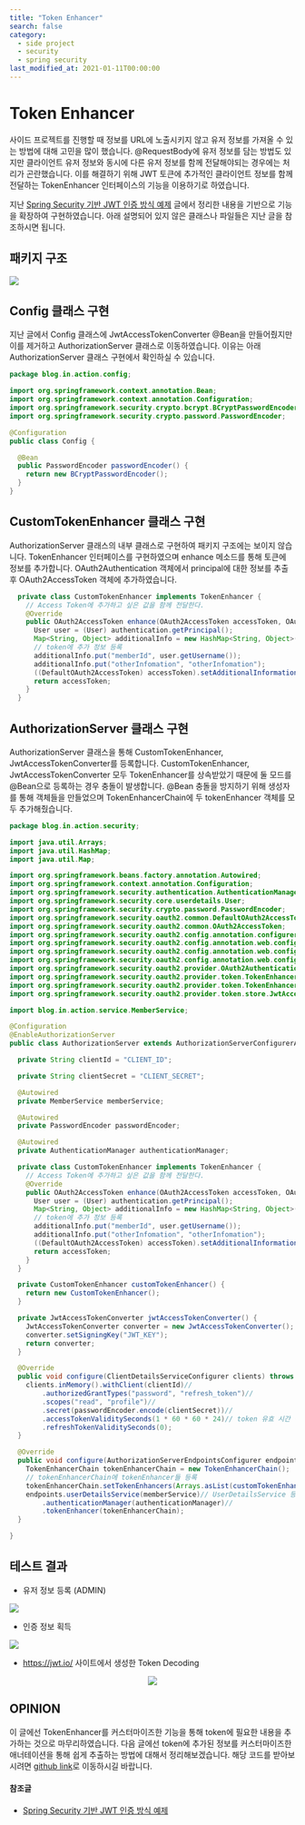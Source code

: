 ```yaml
---
title: "Token Enhancer"
search: false
category: 
  - side project
  - security
  - spring security
last_modified_at: 2021-01-11T00:00:00
---
```


# Token Enhancer<br>

사이드 프로젝트를 진행할 때 정보를 URL에 노출시키지 않고 유저 정보를 가져올 수 있는 방법에 대해 고민을 많이 했습니다. 
@RequestBody에 유저 정보를 담는 방법도 있지만 클라이언트 유저 정보와 동시에 다른 유저 정보를 함께 전달해야되는 경우에는 처리가 곤란했습니다. 
이를 해결하기 위해 JWT 토큰에 추가적인 클라이언트 정보를 함께 전달하는 TokenEnhancer 인터페이스의 기능을 이용하기로 하였습니다. 

지난 [Spring Security 기반 JWT 인증 방식 예제][jwt-blogLink] 글에서 정리한 내용을 기반으로 기능을 확장하여 구현하였습니다. 
아래 설명되어 있지 않은 클래스나 파일들은 지난 글을 참조하시면 됩니다. 

## 패키지 구조
<p align="left"><img src="/images/token-enhancer-1.JPG"></p>

## Config 클래스 구현
지난 글에서 Config 클래스에 JwtAccessTokenConverter @Bean을 만들어줬지만 이를 제거하고 AuthorizationServer 클래스로 이동하였습니다. 
이유는 아래 AuthorizationServer 클래스 구현에서 확인하실 수 있습니다. 

```java
package blog.in.action.config;

import org.springframework.context.annotation.Bean;
import org.springframework.context.annotation.Configuration;
import org.springframework.security.crypto.bcrypt.BCryptPasswordEncoder;
import org.springframework.security.crypto.password.PasswordEncoder;

@Configuration
public class Config {

  @Bean
  public PasswordEncoder passwordEncoder() {
    return new BCryptPasswordEncoder();
  }
}
```
## CustomTokenEnhancer 클래스 구현
AuthorizationServer 클래스의 내부 클래스로 구현하여 패키지 구조에는 보이지 않습니다. 
TokenEnhancer 인터페이스를 구현하였으며 enhance 메소드를 통해 토큰에 정보를 추가합니다. OAuth2Authentication 객체에서 principal에 대한 정보를 추출 후 OAuth2AccessToken 객체에 추가하였습니다. 
```java
  private class CustomTokenEnhancer implements TokenEnhancer {
    // Access Token에 추가하고 싶은 값을 함께 전달한다.
    @Override
    public OAuth2AccessToken enhance(OAuth2AccessToken accessToken, OAuth2Authentication authentication) {
      User user = (User) authentication.getPrincipal();
      Map<String, Object> additionalInfo = new HashMap<String, Object>();
      // token에 추가 정보 등록
      additionalInfo.put("memberId", user.getUsername());
      additionalInfo.put("otherInfomation", "otherInfomation");
      ((DefaultOAuth2AccessToken) accessToken).setAdditionalInformation(additionalInfo);
      return accessToken;
    }
  }
```

## AuthorizationServer 클래스 구현
AuthorizationServer 클래스을 통해 CustomTokenEnhancer, JwtAccessTokenConverter를 등록합니다. 
CustomTokenEnhancer, JwtAccessTokenConverter 모두 TokenEnhancer를 상속받았기 때문에 둘 모드를 @Bean으로 등록하는 경우 충돌이 발생합니다. 
@Bean 충돌을 방지하기 위해 생성자를 통해 객체들을 만들었으며 TokenEnhancerChain에 두 tokenEnhancer 객체를 모두 추가해줬습니다. 

```java
package blog.in.action.security;

import java.util.Arrays;
import java.util.HashMap;
import java.util.Map;

import org.springframework.beans.factory.annotation.Autowired;
import org.springframework.context.annotation.Configuration;
import org.springframework.security.authentication.AuthenticationManager;
import org.springframework.security.core.userdetails.User;
import org.springframework.security.crypto.password.PasswordEncoder;
import org.springframework.security.oauth2.common.DefaultOAuth2AccessToken;
import org.springframework.security.oauth2.common.OAuth2AccessToken;
import org.springframework.security.oauth2.config.annotation.configurers.ClientDetailsServiceConfigurer;
import org.springframework.security.oauth2.config.annotation.web.configuration.AuthorizationServerConfigurerAdapter;
import org.springframework.security.oauth2.config.annotation.web.configuration.EnableAuthorizationServer;
import org.springframework.security.oauth2.config.annotation.web.configurers.AuthorizationServerEndpointsConfigurer;
import org.springframework.security.oauth2.provider.OAuth2Authentication;
import org.springframework.security.oauth2.provider.token.TokenEnhancer;
import org.springframework.security.oauth2.provider.token.TokenEnhancerChain;
import org.springframework.security.oauth2.provider.token.store.JwtAccessTokenConverter;

import blog.in.action.service.MemberService;

@Configuration
@EnableAuthorizationServer
public class AuthorizationServer extends AuthorizationServerConfigurerAdapter {

  private String clientId = "CLIENT_ID";

  private String clientSecret = "CLIENT_SECRET";

  @Autowired
  private MemberService memberService;

  @Autowired
  private PasswordEncoder passwordEncoder;

  @Autowired
  private AuthenticationManager authenticationManager;

  private class CustomTokenEnhancer implements TokenEnhancer {
    // Access Token에 추가하고 싶은 값을 함께 전달한다.
    @Override
    public OAuth2AccessToken enhance(OAuth2AccessToken accessToken, OAuth2Authentication authentication) {
      User user = (User) authentication.getPrincipal();
      Map<String, Object> additionalInfo = new HashMap<String, Object>();
      // token에 추가 정보 등록
      additionalInfo.put("memberId", user.getUsername());
      additionalInfo.put("otherInfomation", "otherInfomation");
      ((DefaultOAuth2AccessToken) accessToken).setAdditionalInformation(additionalInfo);
      return accessToken;
    }
  }

  private CustomTokenEnhancer customTokenEnhancer() {
    return new CustomTokenEnhancer();
  }

  private JwtAccessTokenConverter jwtAccessTokenConverter() {
    JwtAccessTokenConverter converter = new JwtAccessTokenConverter();
    converter.setSigningKey("JWT_KEY");
    return converter;
  }

  @Override
  public void configure(ClientDetailsServiceConfigurer clients) throws Exception {
    clients.inMemory().withClient(clientId)//
        .authorizedGrantTypes("password", "refresh_token")//
        .scopes("read", "profile")//
        .secret(passwordEncoder.encode(clientSecret))//
        .accessTokenValiditySeconds(1 * 60 * 60 * 24)// token 유효 시간 등록
        .refreshTokenValiditySeconds(0);
  }

  @Override
  public void configure(AuthorizationServerEndpointsConfigurer endpoints) throws Exception {
    TokenEnhancerChain tokenEnhancerChain = new TokenEnhancerChain();
    // tokenEnhancerChain에 tokenEnhancer들 등록
    tokenEnhancerChain.setTokenEnhancers(Arrays.asList(customTokenEnhancer(), jwtAccessTokenConverter())); // JWT Converter 등록
    endpoints.userDetailsService(memberService)// UserDetailsService 등록
        .authenticationManager(authenticationManager)//
        .tokenEnhancer(tokenEnhancerChain);
  }

}
```

## 테스트 결과
- 유저 정보 등록 (ADMIN)
<p align="left"><img src="/images/token-enhancer-2.JPG"></p>

- 인증 정보 획득
<p align="left"><img src="/images/token-enhancer-3.JPG"></p>

- <https://jwt.io/> 사이트에서 생성한 Token Decoding 
<p align="center"><img src="/images/token-enhancer-4.JPG"></p>

## OPINION
이 글에선 TokenEnhancer를 커스터마이즈한 기능을 통해 token에 필요한 내용을 추가하는 것으로 마무리하였습니다. 
다음 글에선 token에 추가된 정보를 커스터마이즈한 애너테이션을 통해 쉽게 추출하는 방법에 대해서 정리해보겠습니다.
해당 코드를 받아보시려면 [github link][blog-githubLink]로 이동하시길 바랍니다.

#### 참조글
- [Spring Security 기반 JWT 인증 방식 예제][jwt-blogLink]

[jwt-blogLink]: https://junhyunny.github.io/side%20project/security/spring%20security/spring-security-example/
[blog-githubLink]: https://github.com/Junhyunny/action-in-blog/tree/54a9e2977b7067a42c214e44999e106de9d2b3bd